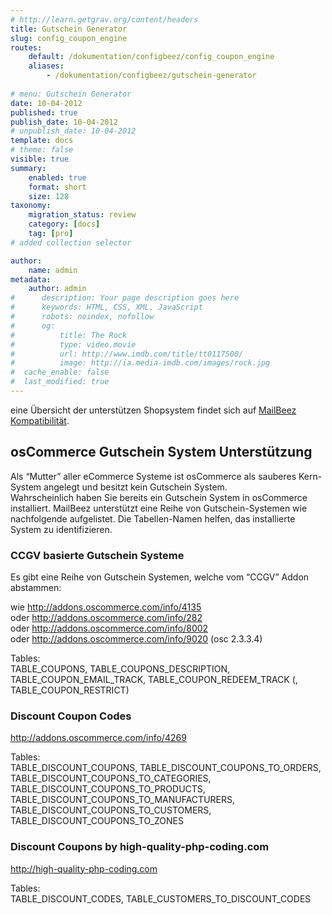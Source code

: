 ```yaml
---
# http://learn.getgrav.org/content/headers
title: Gutschein Generator
slug: config_coupon_engine
routes:
    default: /dokumentation/configbeez/config_coupon_engine
    aliases:
        - /dokumentation/configbeez/gutschein-generator
        
# menu: Gutschein Generator
date: 10-04-2012
published: true
publish_date: 10-04-2012
# unpublish_date: 10-04-2012
template: docs
# theme: false
visible: true
summary:
    enabled: true
    format: short
    size: 128
taxonomy:
    migration_status: review
    category: [docs]
    tag: [pro]
# added collection selector

author:
    name: admin
metadata:
    author: admin
#      description: Your page description goes here
#      keywords: HTML, CSS, XML, JavaScript
#      robots: noindex, nofollow
#      og:
#          title: The Rock
#          type: video.movie
#          url: http://www.imdb.com/title/tt0117500/
#          image: http://ia.media-imdb.com/images/rock.jpg
#  cache_enable: false
#  last_modified: true
---
```


eine Übersicht der unterstützen Shopsystem findet sich auf [MailBeez Kompatibilität](/dokumentation/compatibility/).

## osCommerce Gutschein System Unterstützung

Als “Mutter” aller eCommerce Systeme ist osCommerce als sauberes Kern-System angelegt und besitzt kein Gutschein System.  
 Wahrscheinlich haben Sie bereits ein Gutschein System in osCommerce installiert. MailBeez unterstützt eine Reihe von Gutschein-Systemen wie nachfolgende aufgelistet. Die Tabellen-Namen helfen, das installierte System zu identifizieren.

### CCGV basierte Gutschein Systeme

Es gibt eine Reihe von Gutschein Systemen, welche vom “CCGV” Addon abstammen:

wie http://addons.oscommerce.com/info/4135  
 oder http://addons.oscommerce.com/info/282  
 oder http://addons.oscommerce.com/info/8002  
 oder http://addons.oscommerce.com/info/9020 (osc 2.3.3.4)

Tables:  
 TABLE\_COUPONS, TABLE\_COUPONS\_DESCRIPTION, TABLE\_COUPON\_EMAIL\_TRACK, TABLE\_COUPON\_REDEEM\_TRACK (, TABLE\_COUPON\_RESTRICT)

### Discount Coupon Codes

http://addons.oscommerce.com/info/4269

Tables:  
 TABLE\_DISCOUNT\_COUPONS, TABLE\_DISCOUNT\_COUPONS\_TO\_ORDERS, TABLE\_DISCOUNT\_COUPONS\_TO\_CATEGORIES, TABLE\_DISCOUNT\_COUPONS\_TO\_PRODUCTS, TABLE\_DISCOUNT\_COUPONS\_TO\_MANUFACTURERS, TABLE\_DISCOUNT\_COUPONS\_TO\_CUSTOMERS, TABLE\_DISCOUNT\_COUPONS\_TO\_ZONES

### Discount Coupons by high-quality-php-coding.com

http://high-quality-php-coding.com

Tables:  
 TABLE\_DISCOUNT\_CODES, TABLE\_CUSTOMERS\_TO\_DISCOUNT\_CODES
